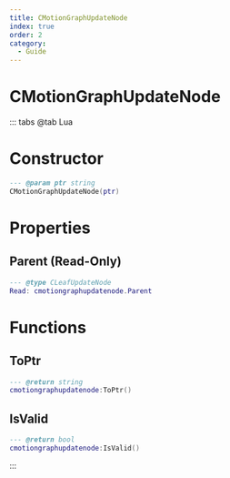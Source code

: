 ```yaml
---
title: CMotionGraphUpdateNode
index: true
order: 2
category:
  - Guide
---
```


# CMotionGraphUpdateNode

::: tabs
@tab Lua
# Constructor
```lua
--- @param ptr string
CMotionGraphUpdateNode(ptr)
```
# Properties
## Parent (Read-Only)
```lua
--- @type CLeafUpdateNode
Read: cmotiongraphupdatenode.Parent
```
# Functions
## ToPtr
```lua
--- @return string
cmotiongraphupdatenode:ToPtr()
```
## IsValid
```lua
--- @return bool
cmotiongraphupdatenode:IsValid()
```

:::